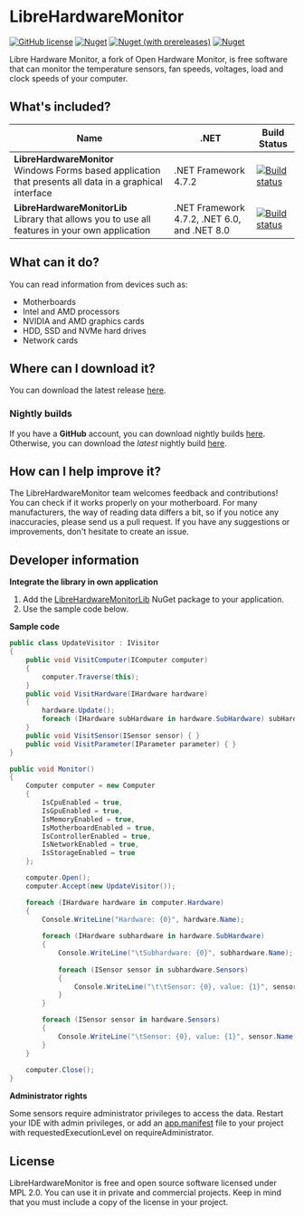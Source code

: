 # LibreHardwareMonitor
[![GitHub license](https://img.shields.io/github/license/LibreHardwareMonitor/LibreHardwareMonitor)](https://github.com/LibreHardwareMonitor/LibreHardwareMonitor/blob/master/LICENSE) [![Nuget](https://img.shields.io/nuget/v/LibreHardwareMonitorLib)](https://www.nuget.org/packages/LibreHardwareMonitorLib/) [![Nuget (with prereleases)](https://img.shields.io/nuget/vpre/LibreHardwareMonitorLib?label=nuget-pre)](https://www.nuget.org/packages/LibreHardwareMonitorLib/) [![Nuget](https://img.shields.io/nuget/dt/LibreHardwareMonitorLib?label=nuget-downloads)](https://www.nuget.org/packages/LibreHardwareMonitorLib/)

Libre Hardware Monitor, a fork of Open Hardware Monitor, is free software that can monitor the temperature sensors, fan speeds, voltages, load and clock speeds of your computer. 

## What's included?
| Name| .NET | Build Status |
| --- | --- | --- | 
| **LibreHardwareMonitor** <br /> Windows Forms based application that presents all data in a graphical interface | .NET Framework 4.7.2 | [![Build status](https://github.com/LibreHardwareMonitor/LibreHardwareMonitor/workflows/CI/badge.svg)](https://github.com/LibreHardwareMonitor/LibreHardwareMonitor/actions) | 
| **LibreHardwareMonitorLib** <br /> Library that allows you to use all features in your own application | .NET Framework 4.7.2, .NET 6.0, and .NET 8.0 | [![Build status](https://github.com/LibreHardwareMonitor/LibreHardwareMonitor/workflows/CI/badge.svg)](https://github.com/LibreHardwareMonitor/LibreHardwareMonitor/actions) | 

## What can it do?
You can read information from devices such as:
- Motherboards
- Intel and AMD processors
- NVIDIA and AMD graphics cards
- HDD, SSD and NVMe hard drives
- Network cards

## Where can I download it?
You can download the latest release [here](https://github.com/LibreHardwareMonitor/LibreHardwareMonitor/releases).

### Nightly builds
If you have a **GitHub** account, you can download nightly builds [here](https://github.com/LibreHardwareMonitor/LibreHardwareMonitor/actions). Otherwise, you can download the *latest* nightly build [here](https://nightly.link/LibreHardwareMonitor/LibreHardwareMonitor/workflows/master/master/LibreHardwareMonitor-net472.zip).

## How can I help improve it?
The LibreHardwareMonitor team welcomes feedback and contributions!<br/>
You can check if it works properly on your motherboard. For many manufacturers, the way of reading data differs a bit, so if you notice any inaccuracies, please send us a pull request. If you have any suggestions or improvements, don't hesitate to create an issue.

## Developer information
**Integrate the library in own application**
1. Add the [LibreHardwareMonitorLib](https://www.nuget.org/packages/LibreHardwareMonitorLib/) NuGet package to your application.
2. Use the sample code below.


**Sample code**
```c#
public class UpdateVisitor : IVisitor
{
    public void VisitComputer(IComputer computer)
    {
        computer.Traverse(this);
    }
    public void VisitHardware(IHardware hardware)
    {
        hardware.Update();
        foreach (IHardware subHardware in hardware.SubHardware) subHardware.Accept(this);
    }
    public void VisitSensor(ISensor sensor) { }
    public void VisitParameter(IParameter parameter) { }
}

public void Monitor()
{
    Computer computer = new Computer
    {
        IsCpuEnabled = true,
        IsGpuEnabled = true,
        IsMemoryEnabled = true,
        IsMotherboardEnabled = true,
        IsControllerEnabled = true,
        IsNetworkEnabled = true,
        IsStorageEnabled = true
    };

    computer.Open();
    computer.Accept(new UpdateVisitor());

    foreach (IHardware hardware in computer.Hardware)
    {
        Console.WriteLine("Hardware: {0}", hardware.Name);
        
        foreach (IHardware subhardware in hardware.SubHardware)
        {
            Console.WriteLine("\tSubhardware: {0}", subhardware.Name);
            
            foreach (ISensor sensor in subhardware.Sensors)
            {
                Console.WriteLine("\t\tSensor: {0}, value: {1}", sensor.Name, sensor.Value);
            }
        }

        foreach (ISensor sensor in hardware.Sensors)
        {
            Console.WriteLine("\tSensor: {0}, value: {1}", sensor.Name, sensor.Value);
        }
    }
    
    computer.Close();
}
```

**Administrator rights**

Some sensors require administrator privileges to access the data. Restart your IDE with admin privileges, or add an [app.manifest](https://learn.microsoft.com/en-us/windows/win32/sbscs/application-manifests) file to your project with requestedExecutionLevel on requireAdministrator.


## License
LibreHardwareMonitor is free and open source software licensed under MPL 2.0. You can use it in private and commercial projects. Keep in mind that you must include a copy of the license in your project.
